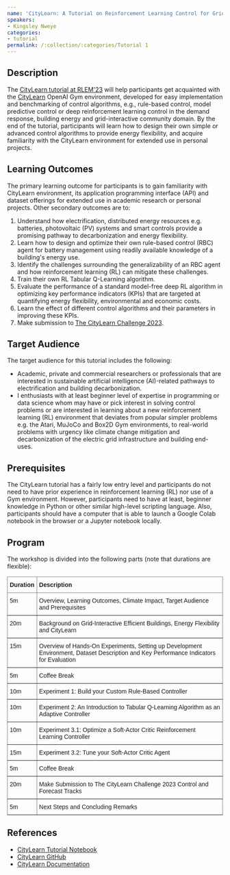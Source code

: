 ```yaml
---
name: 'CityLearn: A Tutorial on Reinforcement Learning Control for Grid-Interactive Efficient Buildings and Communities'
speakers:
- Kingsley Nweye
categories:
- tutorial
permalink: /:collection/:categories/Tutorial 1
---
```


<h2>Description</h2>
<p>The <a href="https://colab.research.google.com/github/intelligent-environments-lab/CityLearn/blob/master/examples/citylearn_rlem23_tutorial.ipynb" target="_blank">CityLearn tutorial at RLEM'23</a> will help participants get acquainted with the <a href="https://www.citylearn.net" target="_blank">CityLearn</a> OpenAI Gym environment, developed for easy implementation and benchmarking of control algorithms, e.g., rule-based control, model predictive control or deep reinforcement learning control in the demand response, building energy and grid-interactive community domain. By the end of the tutorial, participants will learn how to design their own simple or advanced control algorithms to provide energy flexibility, and acquire familiarity with the CityLearn environment for extended use in personal projects.</p>

<h2>Learning Outcomes</h2>
<p>The primary learning outcome for participants is to gain familiarity with CityLearn environment, its application programming interface (API) and dataset offerings for extended use in academic research or personal projects. Other secondary outcomes are to:</p>

<ol>
    <li>Understand how electrification, distributed energy resources e.g. batteries, photovoltaic (PV) systems and smart controls provide a promising pathway to decarbonization and energy flexibility.</li>
    <li>Learn how to design and optimize their own rule-based control (RBC) agent for battery management using readily available knowledge of a building's energy use.</li>
    <li>Identify the challenges surrounding the generalizability of an RBC agent and how reinforcement learning (RL) can mitigate these challenges.</li>
    <li>Train their own RL Tabular Q-Learning algorithm.</li>
    <li>Evaluate the performance of a standard model-free deep RL algorithm in optimizing key performance indicators (KPIs) that are targeted at quantifying energy flexibility, environmental and economic costs.</li>
    <li>Learn the effect of different control algorithms and their parameters in improving these KPIs.</li>
    <li>Make submission to <a href="https://www.aicrowd.com/challenges/neurips-2023-citylearn-challenge" target="_blank">The CityLearn Challenge 2023</a>.</li>
</ol>

<h2>Target Audience</h2>
<p>The target audience for this tutorial includes the following:</p>

<ul>
    <li>Academic, private and commercial researchers or professionals that are interested in sustainable artificial intelligence (AI)-related pathways to electrification and building decarbonization.</li>
    <li>I enthusiasts with at least beginner level of expertise in programming or data science whom may have or pick interest in solving control problems or are interested in learning about a new reinforcement learning (RL) environment that deviates from popular simpler problems e.g. the Atari, MuJoCo and Box2D Gym environments, to real-world problems with urgency like climate change mitigation and decarbonization of the electric grid infrastructure and building end-uses.</li>
</ul>

<h2>Prerequisites</h2>

<p>The CityLearn tutorial has a fairly low entry level and participants do not need to have prior experience in reinforcement learning (RL) nor use of a Gym environment. However, participants need to have at least, beginner knowledge in Python or other similar high-level scripting language. Also, participants should have a computer that is able to launch a Google Colab notebook in the browser or a Jupyter notebook locally.</p>

<h2>Program</h2>
<p>The workshop is divided into the following parts (note that durations are flexible):</p>

<style type="text/css">
.tg  {border-collapse:collapse;border-spacing:0;}
.tg td{border-color:black;border-style:solid;border-width:1px;font-family:Arial, sans-serif;font-size:14px;
  overflow:hidden;padding:10px 5px;word-break:normal;}
.tg th{border-color:black;border-style:solid;border-width:1px;font-family:Arial, sans-serif;font-size:14px;
  font-weight:normal;overflow:hidden;padding:10px 5px;word-break:normal;}
.tg .tg-1wig{font-weight:bold;text-align:left;vertical-align:top}
.tg .tg-fymr{border-color:inherit;font-weight:bold;text-align:left;vertical-align:top}
.tg .tg-0pky{border-color:inherit;text-align:left;vertical-align:top}
.tg .tg-0lax{text-align:left;vertical-align:top}
.tg .tg-hohi{color:#C9D1D9;text-align:right;vertical-align:top}
.tg .tg-hd9x{color:#C9D1D9;text-align:left;vertical-align:top}
</style>
<table class="tg">
    <thead>
        <tr>
            <th class="tg-fymr">Duration</th>
            <th class="tg-fymr">Description</th>
        </tr>
    </thead>
    <tbody>
        <tr>
            <td class="tg-0pky">5m</td>
            <td class="tg-0pky">Overview, Learning Outcomes, Climate Impact, Target Audience and Prerequisites</td>
        </tr>
        <tr>
            <td class="tg-0pky">20m</td>
            <td class="tg-0pky">Background on Grid-Interactive Efficient Buildings, Energy Flexibility and CityLearn</td>
        </tr>
        <tr>
            <td class="tg-0pky">15m</td>
            <td class="tg-0pky">Overview of Hands-On Experiments, Setting up Development Environment, Dataset Description and Key Performance Indicators for Evaluation</td>
        </tr>
        <tr>
            <td class="tg-0pky">5m</td>
            <td class="tg-0pky">Coffee Break</td>
        </tr>
        <tr>
            <td class="tg-0pky">10m</td>
            <td class="tg-0pky">Experiment 1: Build your Custom Rule-Based Controller</td>
        </tr>
        <tr>
            <td class="tg-0pky">10m</td>
            <td class="tg-0pky">Experiment 2: An Introduction to Tabular Q-Learning Algorithm as an Adaptive Controller</td>
        </tr>
        <tr>
            <td class="tg-0pky">10m</td>
            <td class="tg-0pky">Experiment 3.1: Optimize a Soft-Actor Critic Reinforcement Learning Controller</td>
        </tr>
        <tr>
            <td class="tg-0pky">15m</td>
            <td class="tg-0pky">Experiment 3.2: Tune your Soft-Actor Critic Agent</td>
        </tr>
        <tr>
            <td class="tg-0pky">5m</td>
            <td class="tg-0pky">Coffee Break</td>
        </tr>
        <tr>
            <td class="tg-0pky">20m</td>
            <td class="tg-0pky">Make Submission to The CityLearn Challenge 2023 Control and Forecast Tracks</td>
        </tr>
        <tr>
            <td class="tg-0pky">5m</td>
            <td class="tg-0pky">Next Steps and Concluding Remarks</td>
        </tr>
    </tbody>
</table>

<h2>References</h2>
<ul>
    <li><a href="https://colab.research.google.com/github/intelligent-environments-lab/CityLearn/blob/master/examples/citylearn_rlem23_tutorial.ipynb" target="_blank">CityLearn Tutorial Notebook</a></li>
    <li><a href="https://github.com/intelligent-environments-lab/CityLearn" target="_blank">CityLearn GitHub</a></li>
    <li><a href="https://www.citylearn.net" target="_blank">CityLearn Documentation</a></li>
</ul>